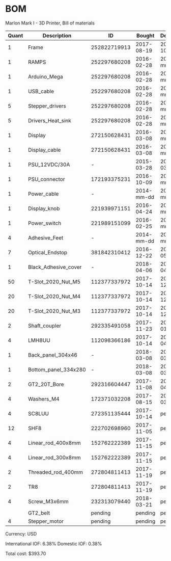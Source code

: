 # BOM
Marlon Mark I - 3D Printer, Bill of materials

| Quant | Description          | ID             | Bought     | Delivered  | Unit | Charge | Taxes |   Cost |
|-------|----------------------|----------------|------------|------------|------|--------|-------|--------|
|     1 | Frame                |   252822719913 | 2017-08-19 | 2017-10-11 | each |  99.00 | 69.07 | 168.07 |
|     1 | RAMPS                |   252297680208 | 2016-02-28 | 2016-mm-dd | each |  28.98 |  1.85 |  30.83 |
|     1 | Arduino_Mega         |   252297680208 | 2016-02-28 | 2016-mm-dd | each |   0.00 |  0.00 |   0.00 |
|     1 | USB_cable            |   252297680208 | 2016-02-28 | 2016-mm-dd | each |   0.00 |  0.00 |   0.00 |
|     5 | Stepper_drivers      |   252297680208 | 2016-02-28 | 2016-mm-dd | each |   0.00 |  0.00 |   0.00 |
|     5 | Drivers_Heat_sink    |   252297680208 | 2016-02-28 | 2016-mm-dd | each |   0.00 |  0.00 |   0.00 |
|     1 | Display              |   272150628431 | 2016-03-08 | 2016-mm-dd | each |   9.22 |  0.59 |   9.81 |
|     1 | Display_cable        |   272150628431 | 2016-03-08 | 2016-mm-dd | each |   0.00 |  0.00 |   0.00 |
|     1 | PSU_12VDC/30A        | -              | 2015-03-28 | 2015-03-28 | each |   0.00 |  0.00 |   0.00 |
|     1 | PSU_connector        |   172193375231 | 2016-10-09 | 2016-mm-dd | each |   1.99 |  0.13 |   2.12 |
|     1 | Power_cable          | -              | 2014-mm-dd | 2014-mm-dd | each |   1.99 |  0.13 |   2.12 |
|     1 | Display_knob         |   221939971151 | 2016-04-24 | 2016-mm-dd | each |   1.29 |  0.07 |   1.36 |
|     1 | Power_switch         |   221989151099 | 2016-02-25 | 2016-mm-dd | each |   2.48 |  0.16 |   2.64 |
|     4 | Adhesive_Feet        | -              | 2014-mm-dd | 2014-mm-dd | each |   0.00 |  0.00 |   0.00 |
|     7 | Optical_Endstop      |   381842310412 | 2016-12-22 | 2017-05-18 | each |   5.62 |  0.36 |   5.98 |
|     1 | Black_Adhesive_cover | -              | 2018-04-06 | 2018-04-06 | m    |   2.14 |  0.00 |   2.14 |
|    50 | T-Slot_2020_Nut_M5   |   112377337972 | 2017-10-14 | 2017-12-dd | each |   8.54 |  0.53 |   9.07 |
|    20 | T-Slot_2020_Nut_M4   |   112377337972 | 2017-10-14 | 2017-12-dd | each |   5.22 |  0.32 |   5.54 |
|    20 | T-Slot_2020_Nut_M3   |   112377337972 | 2017-10-14 | 2017-12-dd | each |   5.22 |  0.32 |   5.54 |
|     2 | Shaft_coupler        |   292335491058 | 2017-11-23 | 2018-01-26 | each |   1.25 |  0.08 |   1.33 |
|     4 | LMH8UU               |   112098366186 | 2017-10-14 | 2018-04-03 | each |   5.58 |  0.36 |   5.94 |
|     1 | Back_panel_304x46    | -              | 2018-03-08 | 2018-03-08 | each |   0.00 |  0.00 |   0.00 |
|     1 | Bottom_panel_334x280 | -              | 2018-03-08 | 2018-03-08 | each |  52.00 |  0.00 |  52.00 |
|     2 | GT2_20T_Bore         |   292316604447 | 2017-11-08 | 2018-04-07 | each |   1.00 |  0.05 |   1.05 |
|     4 | Washers_M4           |   172371032208 | 2017-08-15 | 2018-03-26 | each |   0.09 |  0.01 |   0.10 |
|     4 | SC8LUU               |   272351135444 | 2017-10-14 | pending    | each |  20.50 |  1.31 |  21.81 |
|    12 | SHF8                 |   222702698960 | 2017-11-05 | pending    | each |  17.76 |  1.12 |  18.88 |
|     4 | Linear_rod_400x8mm   |   152762222389 | 2017-11-15 | pending    | each |  18.88 |  1.19 |  20.07 |
|     4 | Linear_rod_300x8mm   |   152762222389 | 2017-11-15 | pending    | each |  13.58 |  0.87 |  14.45 |
|     2 | Threaded_rod_400mm   |   272804811413 | 2017-11-19 | pending    | each |  12.09 |  0.76 |  12.85 |
|     2 | TR8                  |   272804811413 | 2017-11-19 | pending    | each |   0.00 |  0.00 |   0.00 |
|     4 | Screw_M3x6mm         |   232313079440 | 2018-03-21 | pending    | each |        |       |        |
|       | GT2_belt             | pending        | pending    | pending    | cm   |        |       |        |
|     4 | Stepper_motor        | pending        | pending    | pending    | each |        |       |        |

Currency: USD

International IOF: 6.38%
Domestic IOF: 0.38%

Total cost: $393.70
